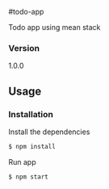 #todo-app

Todo app using mean stack

### Version
1.0.0

## Usage


### Installation

Install the dependencies

```sh
$ npm install
```
Run app

```sh
$ npm start
```
